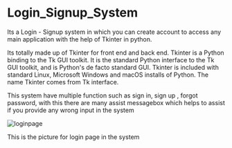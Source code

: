 # Login_Signup_System
Its  a Login - Signup system in which you can create account to access any main application with the help of Tkinter in python.

Its totally made up of Tkinter for front end and back end.
Tkinter is a Python binding to the Tk GUI toolkit. It is the standard Python interface to the Tk GUI toolkit, and is Python's de facto standard GUI. Tkinter is included with standard Linux, Microsoft Windows and macOS installs of Python. The name Tkinter comes from Tk interface.

This system have multiple function such as sign in, sign up , forgot password, with this there are many assist messagebox which helps to assist if you provide any wrong input in the system

![loginpage](https://github.com/Pranluis/Login_Signup_System/assets/95604793/d9e471a3-5410-415f-a30b-469279707b7b)

This is the picture for login page in the system


